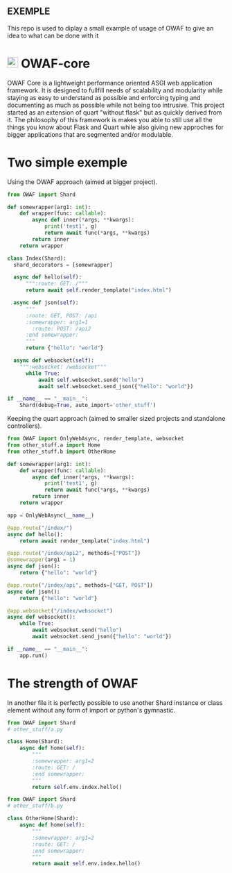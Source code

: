 EXEMPLE
--------
This repo is used to diplay a small example of usage of OWAF to give an idea to what can be done with it

# <img src="https://github.com/OWAF-Only-Web-Async-Framework/OWAFCore/assets/63317845/a93d4333-7f2b-4b8c-bda2-ff16a856d6a5" alt="" width="25"/> OWAF-core

OWAF Core is a lightweight performance oriented ASGI web application framework. It is designed to fullfill needs of scalability and modularity while staying as easy to understand as possible and enforcing typing and documenting as much as possible while not being too intrusive. This project started as an extension of quart "without flask" but as quickly derived from it. The philosophy of this framework is makes you able to still use all the things you know about Flask and Quart while also giving new approches for bigger applications that are segmented and/or modulable.

# Two simple exemple
Using the OWAF approach (aimed at bigger project).
```python
from OWAF import Shard

def somewrapper(arg1: int):
    def wrapper(func: callable):
        async def inner(*args, **kwargs):
            print('test1', g)
            return await func(*args, **kwargs)
        return inner
    return wrapper

class Index(Shard):
  shard_decorators = [somewrapper]

  async def hello(self):
      """:route: GET: /"""
      return await self.render_template("index.html")

  async def json(self):
      """
      :route: GET, POST: /api 
      :somewrapper: arg1=1
        :route: POST: /api2
      :end somewrapper:
      """
      return {"hello": "world"}

  async def websocket(self):
    """:websocket: /websocket"""
      while True:
          await self.websocket.send("hello")
          await self.websocket.send_json({"hello": "world"})

if __name__ == "__main__":
    Shard(debug=True, auto_import='other_stuff')
```

Keeping the quart approach (aimed to smaller sized projects and standalone controllers).
```python
from OWAF import OnlyWebAsync, render_template, websocket
from other_stuff.a import Home
from other_stuff.b import OtherHome

def somewrapper(arg1: int):
    def wrapper(func: callable):
        async def inner(*args, **kwargs):
            print('test1', g)
            return await func(*args, **kwargs)
        return inner
    return wrapper

app = OnlyWebAsync(__name__)

@app.route("/index/")
async def hello():
    return await render_template("index.html")

@app.route("/index/api2", methods=["POST"])
@somewrapper(arg1 = 1) 
async def json():
    return {"hello": "world"}

@app.route("/index/api", methods=["GET, POST"])
async def json():
    return {"hello": "world"}

@app.websocket("/index/websocket")
async def websocket():
    while True:
        await websocket.send("hello")
        await websocket.send_json({"hello": "world"})

if __name__ == "__main__":
    app.run()
```

# The strength of OWAF
In another file it is perfectly possible to use another Shard instance or class element without any form of import or python's gymnastic.
```python
from OWAF import Shard
# other_stuff/a.py

class Home(Shard):
    async def home(self):
        """
        :somewrapper: arg1=2
        :route: GET: /
        :end somewrapper:
        """
        return self.env.index.hello()

from OWAF import Shard
# other_stuff/b.py

class OtherHome(Shard):
    async def home(self):
        """
        :somewrapper: arg1=2
        :route: GET: /
        :end somewrapper:
        """
        return await self.env.index.hello()
```
